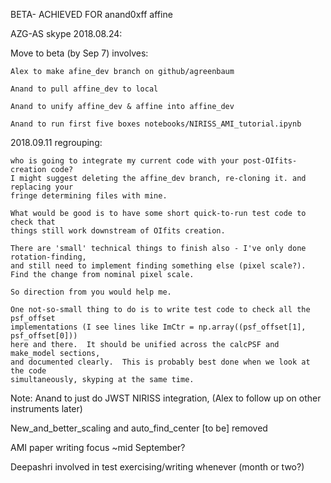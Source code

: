BETA- ACHIEVED FOR anand0xff affine

AZG-AS skype 2018.08.24:

Move to beta (by Sep 7) involves:

	Alex to make afine_dev branch on github/agreenbaum
	
	Anand to pull affine_dev to local
	
	Anand to unify affine_dev & affine into affine_dev
	
	Anand to run first five boxes notebooks/NIRISS_AMI_tutorial.ipynb

2018.09.11 regrouping:

	who is going to integrate my current code with your post-OIfits-creation code?  
	I might suggest deleting the affine_dev branch, re-cloning it. and replacing your
	fringe determining files with mine.  
	
	What would be good is to have some short quick-to-run test code to check that
	things still work downstream of OIfits creation. 

	There are 'small' technical things to finish also - I've only done rotation-finding,
	and still need to implement finding something else (pixel scale?).
	Find the change from nominal pixel scale.

	So direction from you would help me. 

	One not-so-small thing to do is to write test code to check all the psf_offset
	implementations (I see lines like ImCtr = np.array((psf_offset[1], psf_offset[0]))
	here and there.  It should be unified across the calcPSF and make_model sections,
	and documented clearly.  This is probably best done when we look at the code
	simultaneously, skyping at the same time.


Note: Anand to just do JWST NIRISS integration, 
(Alex to follow up on other instruments later)

New_and_better_scaling and auto_find_center [to be] removed 

AMI paper writing focus ~mid September?

Deepashri involved in test exercising/writing whenever (month or two?)

